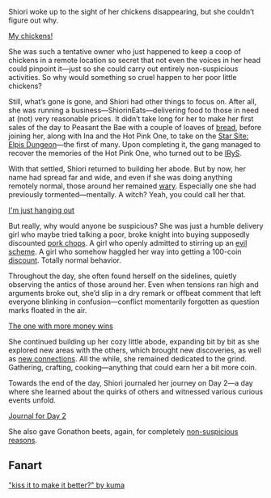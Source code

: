 Shiori woke up to the sight of her chickens disappearing, but she couldn’t figure out why.

[My chickens!](#embed:https://www.youtube.com/live/4dgeXH5KKlI?si=OLDYkPft4YvZnlw_&t=332)

She was such a tentative owner who just happened to keep a coop of chickens in a remote location so secret that not even the voices in her head could pinpoint it—just so she could carry out entirely non-suspicious activities. So why would something so cruel happen to her poor little chickens?

Still, what’s gone is gone, and Shiori had other things to focus on. After all, she was running a business—ShiorinEats—delivering food to those in need at (not) very reasonable prices. It didn’t take long for her to make her first sales of the day to Peasant the Bae with a couple of loaves of [bread](https://www.youtube.com/live/4dgeXH5KKlI?si=77RXYlj7fMgVBGrw&t=1075), before joining her, along with Ina and the Hot Pink One, to take on the [Star Site: Elpis Dungeon](https://www.youtube.com/live/4dgeXH5KKlI?si=ms6YkOl_w5irfv65&t=1195)—the first of many. Upon completing it, the gang managed to recover the memories of the Hot Pink One, who turned out to be [IRyS](https://www.youtube.com/live/4dgeXH5KKlI?si=3wlfWnlh0MU4h_do&t=3808).

With that settled, Shiori returned to building her abode. But by now, her name had spread far and wide, and even if she was doing anything remotely normal, those around her remained [wary](https://www.youtube.com/live/4dgeXH5KKlI?si=jwnA-XIXNucAjI44&t=4991). Especially one she had previously tormented—mentally. A witch? Yeah, you could call her that.

[I'm just hanging out](#embed:https://www.youtube.com/live/4dgeXH5KKlI?si=LPtF6PiDQRb6_vti&t=6559)

But really, why would anyone be suspicious? She was just a humble delivery girl who maybe tried talking a poor, broke knight into buying supposedly discounted [pork chops](https://www.youtube.com/live/4dgeXH5KKlI?si=SU4dNnWgXpyefwAL&t=7050). A girl who openly admitted to stirring up an [evil scheme](https://www.youtube.com/live/4dgeXH5KKlI?si=HuUPchNE8myBcl0m&t=7169). A girl who somehow haggled her way into getting a 100-coin [discount](https://www.youtube.com/live/4dgeXH5KKlI?si=G5pZmSU5lSlsfHUC&t=8964). Totally normal behavior.

Throughout the day, she often found herself on the sidelines, quietly observing the antics of those around her. Even when tensions ran high and arguments broke out, she’d slip in a dry remark or offbeat comment that left everyone blinking in confusion—conflict momentarily forgotten as question marks floated in the air.

[The one with more money wins](#embed:https://www.youtube.com/live/4dgeXH5KKlI?si=bNv7yGbboxLsOjaf&t=5593)

She continued building up her cozy little abode, expanding bit by bit as she explored new areas with the others, which brought new discoveries, as well as [new connections](https://www.youtube.com/live/4dgeXH5KKlI?si=_mBsbkGmIb_1APIR&t=9735). All the while, she remained dedicated to the grind. Gathering, crafting, cooking—anything that could earn her a bit more coin.

Towards the end of the day, Shiori journaled her journey on Day 2—a day where she learned about the quirks of others and witnessed various curious events unfold.

[Journal for Day 2](#embed:https://www.youtube.com/live/4dgeXH5KKlI?si=jWYO3t1b6Ki-kv-z&t=12609)

She also gave Gonathon beets, again, for completely [non-suspicious reasons](https://www.youtube.com/live/4dgeXH5KKlI?si=OFSnHhwRpTtRCLr_&t=13186).

## Fanart

["kiss it to make it better?" by kuma](https://x.com/kumakibbs/status/1926080936971497522)
